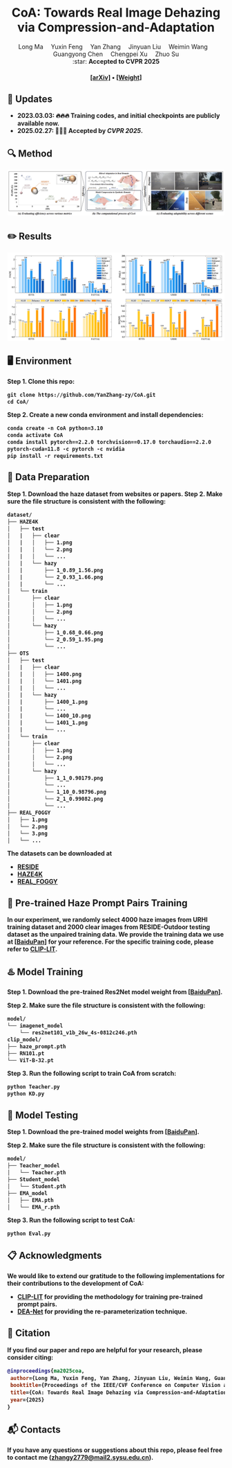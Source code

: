 <div align="center">

<h1>CoA: Towards Real Image Dehazing via Compression-and-Adaptation</h1>

<div>
    Long Ma</a>&emsp;
    Yuxin Feng</a>&emsp;
    Yan Zhang</a>&emsp;
    Jinyuan Liu</a>&emsp;
    Weimin Wang</a>&emsp;
    Guangyong Chen</a>&emsp;
    Chengpei Xu</a>&emsp;
    Zhuo Su</a>
</div>

<div>
    :star: <strong>Accepted to CVPR 2025
</div>

<div>
    <h4 align="center">
        <a href="https://arxiv.org/abs/2504.05590" target='_blank'>[arXiv]</a> •
        <a href="https://pan.baidu.com/s/16WZ8FcMiY4JrkwxFy2yTLA?pwd=0214" target='_blank'>[Weight]</a>
    </h4>
</div>

</div>

## :mega: Updates
- **2023.03.03**: :fire::fire::fire: Training codes, and initial checkpoints are publicly available now.
- **2025.02.27**: :tada::tada::tada: Accepted by ***CVPR 2025***.


## :mag: Method

<img src="fig/Model.png" alt="Model" style="zoom:80%;" />

## :pencil2: Results

<img src="fig/results.jpg" alt="Results" style="zoom:80%;" />

## :desktop_computer: Environment

Step 1. Clone this repo:

```
git clone https://github.com/YanZhang-zy/CoA.git
cd CoA/
```

Step 2. Create a new conda environment and install dependencies:

```
conda create -n CoA python=3.10
conda activate CoA
conda install pytorch==2.2.0 torchvision==0.17.0 torchaudio==2.2.0 pytorch-cuda=11.8 -c pytorch -c nvidia
pip install -r requirements.txt
```

##  :book: Data Preparation

Step 1. Download the haze dataset from websites or papers.
Step 2. Make sure the file structure is consistent with the following:

```
dataset/
├── HAZE4K
│   ├── test
│   |   ├── clear
│   |   │   ├── 1.png
│   |   │   └── 2.png
│   |   │   └── ...
│   |   └── hazy
│   |       ├── 1_0.89_1.56.png
│   |       └── 2_0.93_1.66.png
│   |       └── ...
│   └── train
│       ├── clear
│       │   ├── 1.png
│       │   └── 2.png
│       │   └── ...
│       └── hazy
│           ├── 1_0.68_0.66.png
│           └── 2_0.59_1.95.png
│           └── ...
├── OTS
│   ├── test
│   |   ├── clear
│   |   │   ├── 1400.png
│   |   │   └── 1401.png
│   |   │   └── ...
│   |   └── hazy
│   |       ├── 1400_1.png
│   |       └── ...
│   |       └── 1400_10.png
│   |       └── 1401_1.png
│   |       └── ...
│   └── train
│       ├── clear
│       │   ├── 1.png
│       │   └── 2.png
│       │   └── ...
│       └── hazy
│           ├── 1_1_0.90179.png
│           └── ...
│           └── 1_10_0.98796.png
│           └── 2_1_0.99082.png
│           └── ...
├── REAL_FOGGY
│   ├── 1.png
│   └── 2.png
│   └── 3.png
│   └── ...
```

The datasets can be downloaded at
+ [RESIDE](https://sites.google.com/view/reside-dehaze-datasets/reside-v0)
+ [HAZE4K](https://pan.baidu.com/s/19stkJ3aaF8WgHK2FBytnZA?pwd=0411)
+ [REAL_FOGGY](https://pan.baidu.com/s/1GS9qkwcBcKB411pdSwFcDg?pwd=0519)

## :train: Pre-trained Haze Prompt Pairs Training

In our experiment, we randomly select 4000 haze images from URHI training dataset and 2000 clear images from RESIDE-Outdoor testing dataset as the unpaired training data. We provide the training data we use at [[BaiduPan](https://pan.baidu.com/s/1G8yiq6CWRzVHEZKhu-SD7A?pwd=0314)] for your reference. For the specific training code, please refer to [CLIP-LIT](https://github.com/ZhexinLiang/CLIP-LIT.git).


## :hotsprings: Model Training
Step 1. Download the pre-trained Res2Net model weight from [[BaiduPan](https://pan.baidu.com/s/16WZ8FcMiY4JrkwxFy2yTLA?pwd=0214)].

Step 2. Make sure the file structure is consistent with the following:
```
model/
└── imagenet_model
    └── res2net101_v1b_26w_4s-0812c246.pth
clip_model/
├── haze_prompt.pth
├── RN101.pt
└── ViT-B-32.pt
```

Step 3. Run the following script to train CoA from scratch:
```
python Teacher.py
python KD.py
```

## :taxi: Model Testing
Step 1. Download the pre-trained model weights from [[BaiduPan](https://pan.baidu.com/s/16WZ8FcMiY4JrkwxFy2yTLA?pwd=0214)].

Step 2. Make sure the file structure is consistent with the following:
```
model/
├── Teacher_model
│   └── Teacher.pth
├── Student_model
│   └── Student.pth
├── EMA_model
│   ├── EMA.pth
│   └── EMA_r.pth
```

Step 3. Run the following script to test CoA:
```
python Eval.py
```

## :clipboard: Acknowledgments
We would like to extend our gratitude to the following implementations for their contributions to the development of CoA:

- [CLIP-LIT](https://github.com/ZhexinLiang/CLIP-LIT.git) for providing the methodology for training pre-trained prompt pairs.
- [DEA-Net](https://github.com/cecret3350/DEA-Net.git) for providing the re-parameterization technique.

## :triangular_flag_on_post: Citation
If you find our paper and repo are helpful for your research, please consider citing:

```bibtex
@inproceedings{ma2025coa,
 author={Long Ma, Yuxin Feng, Yan Zhang, Jinyuan Liu, Weimin Wang, Guangyong Chen, Chengpei Xu, Zhuo Su},
 booktitle={Proceedings of the IEEE/CVF Conference on Computer Vision and Pattern Recognition (CVPR)},
 title={CoA: Towards Real Image Dehazing via Compression-and-Adaptation},
 year={2025}
}
```

## :mailbox_with_mail: Contacts 
If you have any questions or suggestions about this repo, please feel free to contact me (zhangy2779@mail2.sysu.edu.cn).

